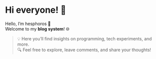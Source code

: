 # Hi everyone! 👋

Hello, I’m hesphoros 👋  
Welcome to my **blog system**! 🌐  

> 💡 Here you’ll find insights on programming, tech experiments, and more.  
> 🔍 Feel free to explore, leave comments, and share your thoughts!  

